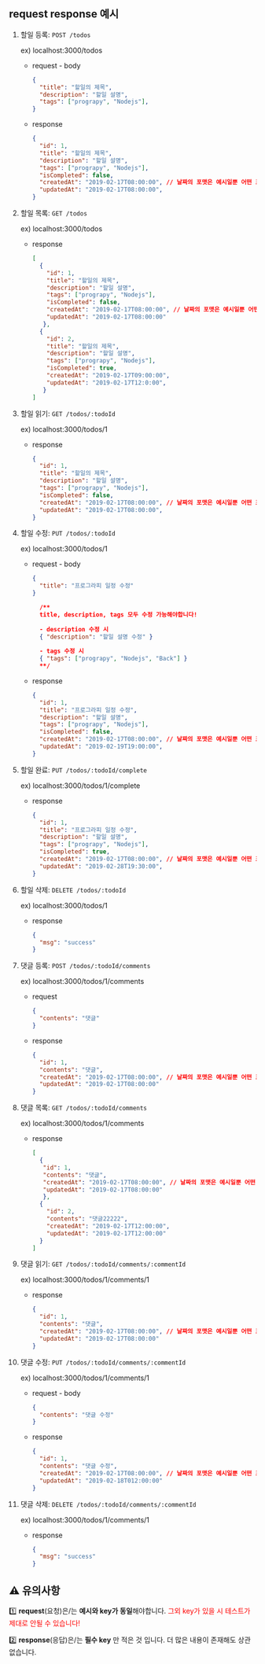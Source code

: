 ## request response 예시

1. 할일 등록: `POST /todos`

   ex) localhost:3000/todos

   - request - body

     ```json
     {
       "title": "할일의 제목",
       "description": "할일 설명",
       "tags": ["prograpy", "Nodejs"],
     }
     ```

   - response

     ```json
     {
       "id": 1,
       "title": "할일의 제목",
       "description": "할일 설명",
       "tags": ["prograpy", "Nodejs"],
       "isCompleted": false,
       "createdAt": "2019-02-17T08:00:00", // 날짜의 포맷은 예시일뿐 어떤 포맷이어도 상관없습니다
       "updatedAt": "2019-02-17T08:00:00",
     }
     ```

     

2. 할일 목록: `GET /todos`

   ex) localhost:3000/todos

   - response

     ```json
     [
       {
         "id": 1,
         "title": "할일의 제목",
         "description": "할일 설명",
       	 "tags": ["prograpy", "Nodejs"],
       	 "isCompleted": false,
       	 "createdAt": "2019-02-17T08:00:00", // 날짜의 포맷은 예시일뿐 어떤 포맷이어도 상관없습니다
       	 "updatedAt": "2019-02-17T08:00:00"
     	},
       {
         "id": 2,
         "title": "할일의 제목",
       	 "description": "할일 설명",
       	 "tags": ["prograpy", "Nodejs"],
       	 "isCompleted": true,
       	 "createdAt": "2019-02-17T09:00:00",
       	 "updatedAt": "2019-02-17T12:0:00",
     	}
     ]
     ```

     

3. 할일 읽기: `GET /todos/:todoId`

   ex) localhost:3000/todos/1

   - response

     ```json
     {
       "id": 1,
       "title": "할일의 제목",
       "description": "할일 설명",
       "tags": ["prograpy", "Nodejs"],
       "isCompleted": false,
       "createdAt": "2019-02-17T08:00:00", // 날짜의 포맷은 예시일뿐 어떤 포맷이어도 상관없습니다
       "updatedAt": "2019-02-17T08:00:00",
     }
     ```

     

4. 할일 수정: `PUT /todos/:todoId`

   ex) localhost:3000/todos/1

   - request - body

     ```json
     {
       "title": "프로그라피 일정 수정"
     }
     
       /**
       title, description, tags 모두 수정 가능해야합니다!
       
       - description 수정 시
       { "description": "할일 설명 수정" }
       
       - tags 수정 시  
       { "tags": ["prograpy", "Nodejs", "Back"] }
       **/
     ```

   - response

     ```json
     {
       "id": 1,
       "title": "프로그라피 일정 수정",
       "description": "할일 설명",
       "tags": ["prograpy", "Nodejs"],
       "isCompleted": false,
       "createdAt": "2019-02-17T08:00:00", // 날짜의 포맷은 예시일뿐 어떤 포맷이어도 상관없습니다
       "updatedAt": "2019-02-19T19:00:00",
     }
     ```

     

5. 할일 완료: `PUT /todos/:todoId/complete`

   ex) localhost:3000/todos/1/complete

   - response

     ```json
     {
       "id": 1,
       "title": "프로그라피 일정 수정",
       "description": "할일 설명",
       "tags": ["prograpy", "Nodejs"],
       "isCompleted": true,
       "createdAt": "2019-02-17T08:00:00", // 날짜의 포맷은 예시일뿐 어떤 포맷이어도 상관없습니다
       "updatedAt": "2019-02-28T19:30:00",
     }
     ```

   

6. 할일 삭제: `DELETE /todos/:todoId`

   ex) localhost:3000/todos/1

   - response

     ```json
     {
       "msg": "success"
     }
     ```

     

7. 댓글 등록: `POST /todos/:todoId/comments`

   ex) localhost:3000/todos/1/comments

   - request

     ```json
     {
       "contents": "댓글"
     }
     ```

   - response

     ```json
     {
       "id": 1,
       "contents": "댓글",
       "createdAt": "2019-02-17T08:00:00", // 날짜의 포맷은 예시일뿐 어떤 포맷이어도 상관없습니다
       "updatedAt": "2019-02-17T08:00:00"
     }
     ```
     

8. 댓글 목록: `GET /todos/:todoId/comments`

   ex) localhost:3000/todos/1/comments

   - response

     ```json
     [
       {
        "id": 1,
       	"contents": "댓글",
       	"createdAt": "2019-02-17T08:00:00", // 날짜의 포맷은 예시일뿐 어떤 포맷이어도 상관없습니다
       	"updatedAt": "2019-02-17T08:00:00"
     	},
       {
         "id": 2,
         "contents": "댓글22222",
       	 "createdAt": "2019-02-17T12:00:00",
       	 "updatedAt": "2019-02-17T12:00:00"
       }
     ]
     ```

     

     

9. 댓글 읽기: `GET /todos/:todoId/comments/:commentId`

   ex) localhost:3000/todos/1/comments/1

   - response

     ```json
     {
       "id": 1,
       "contents": "댓글",
       "createdAt": "2019-02-17T08:00:00", // 날짜의 포맷은 예시일뿐 어떤 포맷이어도 상관없습니다
       "updatedAt": "2019-02-17T08:00:00"
     }
     ```

     

10. 댓글 수정: `PUT /todos/:todoId/comments/:commentId`

    ex) localhost:3000/todos/1/comments/1

    - request - body

      ```json
      {
        "contents": "댓글 수정"
      }
      ```

    - response

      ```json
      {
        "id": 1,
        "contents": "댓글 수정",
        "createdAt": "2019-02-17T08:00:00", // 날짜의 포맷은 예시일뿐 어떤 포맷이어도 상관없습니다
        "updatedAt": "2019-02-18T012:00:00"
      }
      ```

      

11. 댓글 삭제: `DELETE /todos/:todoId/comments/:commentId`

    ex) localhost:3000/todos/1/comments/1

    - response

      ```json
      {
        "msg": "success"
      }
      ```

      

## :warning: 유의사항

:one: **request**(요청)은/는 **예시와 key가 동일**해야합니다. <span style="color: red">그외 key가 있을 시 테스트가 제대로 안될 수 있습니다!</span> 

:two: **response**​(응답)은/는 **필수 key** 만 적은 것 입니다. 더 많은 내용이 존재해도 상관없습니다.